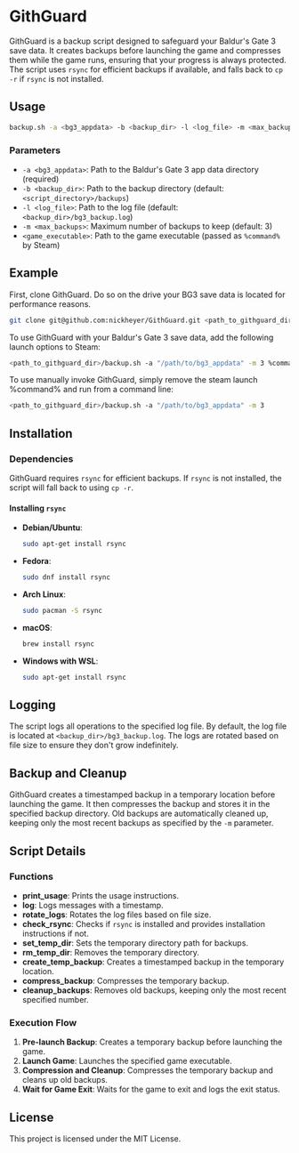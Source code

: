 # GithGuard

GithGuard is a backup script designed to safeguard your Baldur's Gate 3 save data. It creates backups before launching the game and compresses them while the game runs, ensuring that your progress is always protected. The script uses `rsync` for efficient backups if available, and falls back to `cp -r` if `rsync` is not installed.

## Usage

```bash
backup.sh -a <bg3_appdata> -b <backup_dir> -l <log_file> -m <max_backups> <game_executable>
```

### Parameters

- `-a <bg3_appdata>`: Path to the Baldur's Gate 3 app data directory (required)
- `-b <backup_dir>`: Path to the backup directory (default: `<script_directory>/backups`)
- `-l <log_file>`: Path to the log file (default: `<backup_dir>/bg3_backup.log`)
- `-m <max_backups>`: Maximum number of backups to keep (default: 3)
- `<game_executable>`: Path to the game executable (passed as `%command%` by Steam)

## Example

First, clone GithGuard. Do so on the drive your BG3 save data is located for performance reasons.

```bash
git clone git@github.com:nickheyer/GithGuard.git <path_to_githguard_dir>
```

To use GithGuard with your Baldur's Gate 3 save data, add the following launch options to Steam:

```bash
<path_to_githguard_dir>/backup.sh -a "/path/to/bg3_appdata" -m 3 %command%
```

To use manually invoke GithGuard, simply remove the steam launch %command% and run from a command line:

```bash
<path_to_githguard_dir>/backup.sh -a "/path/to/bg3_appdata" -m 3
```

## Installation

### Dependencies

GithGuard requires `rsync` for efficient backups. If `rsync` is not installed, the script will fall back to using `cp -r`.

#### Installing `rsync`

- **Debian/Ubuntu**:
  ```bash
  sudo apt-get install rsync
  ```

- **Fedora**:
  ```bash
  sudo dnf install rsync
  ```

- **Arch Linux**:
  ```bash
  sudo pacman -S rsync
  ```

- **macOS**:
  ```bash
  brew install rsync
  ```

- **Windows with WSL**:
  ```bash
  sudo apt-get install rsync
  ```

## Logging

The script logs all operations to the specified log file. By default, the log file is located at `<backup_dir>/bg3_backup.log`. The logs are rotated based on file size to ensure they don't grow indefinitely.

## Backup and Cleanup

GithGuard creates a timestamped backup in a temporary location before launching the game. It then compresses the backup and stores it in the specified backup directory. Old backups are automatically cleaned up, keeping only the most recent backups as specified by the `-m` parameter.

## Script Details

### Functions

- **print_usage**: Prints the usage instructions.
- **log**: Logs messages with a timestamp.
- **rotate_logs**: Rotates the log files based on file size.
- **check_rsync**: Checks if `rsync` is installed and provides installation instructions if not.
- **set_temp_dir**: Sets the temporary directory path for backups.
- **rm_temp_dir**: Removes the temporary directory.
- **create_temp_backup**: Creates a timestamped backup in the temporary location.
- **compress_backup**: Compresses the temporary backup.
- **cleanup_backups**: Removes old backups, keeping only the most recent specified number.

### Execution Flow

1. **Pre-launch Backup**: Creates a temporary backup before launching the game.
2. **Launch Game**: Launches the specified game executable.
3. **Compression and Cleanup**: Compresses the temporary backup and cleans up old backups.
4. **Wait for Game Exit**: Waits for the game to exit and logs the exit status.

## License

This project is licensed under the MIT License.
